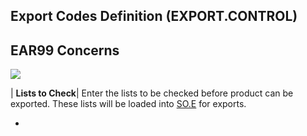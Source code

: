 ## Export Codes Definition (EXPORT.CONTROL)
<PageHeader />

## EAR99 Concerns

![](./EXPORT-CONTROL-3.jpg)

| **Lists to Check**|  Enter the lists to be checked before product can be
exported. These lists will be loaded into [SO.E](../SO-E/README.md) for exports.

-  

<badge text= "Version 8.10.57 " vertical="middle" />

<PageFooter />
